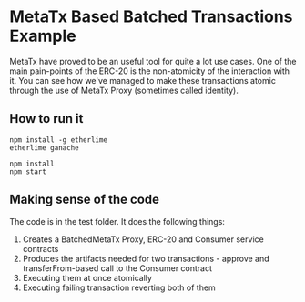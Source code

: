# MetaTx Based Batched Transactions Example

MetaTx have proved to be an useful tool for quite a lot use cases. One of the main pain-points of the ERC-20 is the non-atomicity of the interaction with it. You can see how we've managed to make these transactions atomic through the use of MetaTx Proxy (sometimes called identity).

## How to run it
```
npm install -g etherlime
etherlime ganache
```

```
npm install
npm start
```

## Making sense of the code
The code is in the test folder. It does the following things:

1. Creates a BatchedMetaTx Proxy, ERC-20 and Consumer service contracts
2. Produces the artifacts needed for two transactions - approve and transferFrom-based call to the Consumer contract
3. Executing them at once atomically
4. Executing failing transaction reverting both of them
